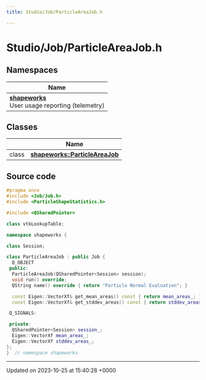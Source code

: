 ```yaml
---
title: Studio/Job/ParticleAreaJob.h

---
```


# Studio/Job/ParticleAreaJob.h



## Namespaces

| Name           |
| -------------- |
| **[shapeworks](../Namespaces/namespaceshapeworks.md)** <br>User usage reporting (telemetry)  |

## Classes

|                | Name           |
| -------------- | -------------- |
| class | **[shapeworks::ParticleAreaJob](../Classes/classshapeworks_1_1ParticleAreaJob.md)**  |




## Source code

```cpp
#pragma once
#include <Job/Job.h>
#include <ParticleShapeStatistics.h>

#include <QSharedPointer>

class vtkLookupTable;

namespace shapeworks {

class Session;

class ParticleAreaJob : public Job {
  Q_OBJECT
 public:
  ParticleAreaJob(QSharedPointer<Session> session);
  void run() override;
  QString name() override { return "Particle Normal Evaluation"; }

  const Eigen::VectorXf& get_mean_areas() const { return mean_areas_; }
  const Eigen::VectorXf& get_stddev_areas() const { return stddev_areas_; }

 Q_SIGNALS:

 private:
  QSharedPointer<Session> session_;
  Eigen::VectorXf mean_areas_;
  Eigen::VectorXf stddev_areas_;
};
}  // namespace shapeworks
```


-------------------------------

Updated on 2023-10-25 at 15:40:28 +0000

